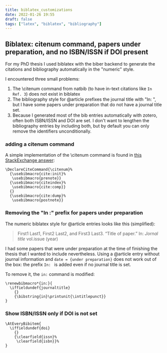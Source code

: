 ```yaml
---
title: biblatex_customizations
date: 2022-01-26 19:55
draft: false
tags: ["latex", "biblatex", "bibliography"]
---
```


## Biblatex: citenum command, papers under preparation, and no ISBN/ISSN if DOI present

For my PhD thesis I used biblatex with the biber backend to generate the citations and bibliography automatically in the "numeric" style.

I encountered three small problems:
1. The \citenum command from natbib (to have in-text citations like `In Ref. 3`) does not exist in biblatex
2. The bibliography style for @article prefixes the journal title with "In: ", but I have some papers under preparation that do not have a journal title set.
3. Because I generated most of the bib entries automatically with zotero, often both ISBN/ISSN and DOI are set. I don't want to lengthen the bibliography entries by including both, but by default you can only remove the identifiers unconditionally.


### adding a citenum command

A simple implementation of the \citenum command is found in [this StackExchange answer](https://tex.stackexchange.com/a/249123):

    \DeclareCiteCommand{\citenum}%
      {\usebibmacro{cite:init}%
       \usebibmacro{prenote}}
      {\usebibmacro{citeindex}%
       \usebibmacro{cite:comp}}
      {}
      {\usebibmacro{cite:dump}%
       \usebibmacro{postnote}}


### Removing the "In :" prefix for papers under preparation

The numeric biblatex style for @article entries looks like this (simplified):

  > First1 Last1, First2 Last2, and First3 Last3. “Title of paper.” In: *Jornal title* vol.issue (year)

I had some papers that were under preparation at the time of finishing the thesis that I wanted to include nevertheless.
Using a @article entry without journal information and `date = {under preparation}` does not work out of the box: the prefix `In: ` is added even if no journal title is set.

To remove it, the `in:` command is modified:

    \renewbibmacro*{in:}{
      \iffieldundef{journaltitle}
        {}
        {\bibstring{in}\printunit{\intitlepunct}}
    }


### Show ISBN/ISSN only if DOI is not set

    \AtEveryBibitem{
      \iffieldundef{doi}
        {}
        {\clearfield{issn}%
         \clearfield{isbn}}%
    }
